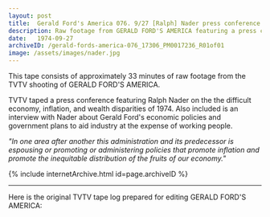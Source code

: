 ```yaml
---
layout: post
title:  Gerald Ford's America 076. 9/27 [Ralph] Nader press conference on economic summit
description: Raw footage from GERALD FORD'S AMERICA featuring a press conference and interview with Ralph Nader
date:   1974-09-27
archiveID: /gerald-fords-america-076_17306_PM0017236_R01of01
image: /assets/images/nader.jpg
---
```

This tape consists of approximately 33 minutes of raw footage from the TVTV shooting of GERALD FORD'S AMERICA.

TVTV taped a press conference featuring Ralph Nader on the the difficult economy, inflation, and wealth disparities of 1974. Also included is an interview with Nader about Gerald Ford's economic policies and government plans to aid industry at the expense of working people.

*"In one area after another this administration and its predecessor is espousing or promoting or administering policies that promote inflation and promote the inequitable distribution of the fruits of our economy."*

<div class="iframe-container-4-3 mx-auto" style="width: 80%">
  {% include internetArchive.html id=page.archiveID %}
</div>

---

<div class="container-fluid">
  <div class="row">
    <div class="col">
      <p>Here is the original TVTV tape log prepared for editing GERALD FORD'S AMERICA:</p>
    </div>
  </div>
  <div class="row">
    <div class="col text-center pdf-holder">
      <object data="{{ site.baseurl }}/assets/pdfs/gfa-076-log.pdf" type='application/pdf'></object>
    </div>
  </div>

</div>
